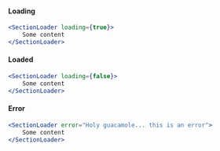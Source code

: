 #### Loading
```jsx
<SectionLoader loading={true}>
    Some content
</SectionLoader>
```

#### Loaded
```jsx
<SectionLoader loading={false}>
    Some content
</SectionLoader>
```

#### Error
```jsx
<SectionLoader error="Holy guacamole... this is an error">
    Some content
</SectionLoader>
```